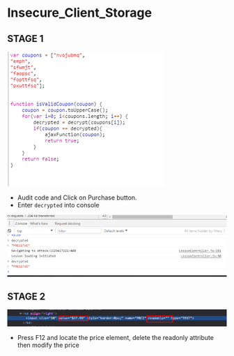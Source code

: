 # Insecure_Client_Storage
## STAGE 1
![](_v_images/_1524737135_23456.png)

* Audit code and Click on Purchase button.
* Enter ``decrypted`` into console

![](_v_images/_1524737164_25687.png)
## STAGE 2
![](_v_images/_1524737449_20270.png)

* Press F12 and locate the price element, delete the readonly attribute then modify the price